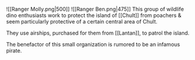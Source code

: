 ![[Ranger Molly.png|500]]
![[Ranger Ben.png|475]]
This group of wildlife dino enthusiasts work to protect the island of [[Chult]] from poachers & seem particularly protective of a certain central area of Chult. 

They use airships, purchased for them from [[Lantan]], to patrol the island.

The benefactor of this small organization is rumored to be an infamous pirate.